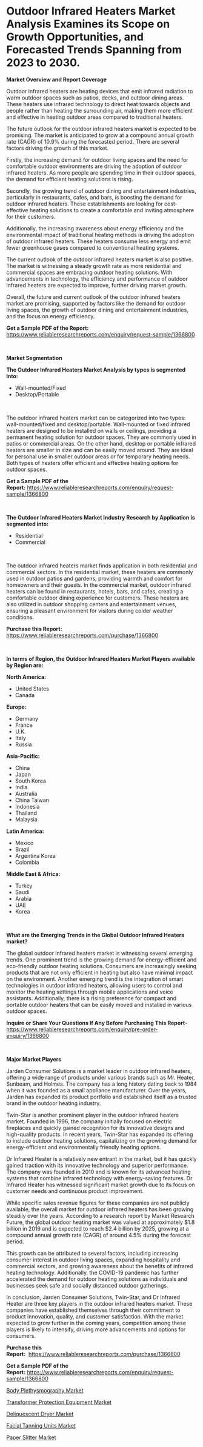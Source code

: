 <p><h1>Outdoor Infrared Heaters Market Analysis Examines its Scope on Growth Opportunities, and Forecasted Trends Spanning from 2023 to 2030.</h1></p><p><strong>Market Overview and Report Coverage</strong></p>
<p><p>Outdoor infrared heaters are heating devices that emit infrared radiation to warm outdoor spaces such as patios, decks, and outdoor dining areas. These heaters use infrared technology to direct heat towards objects and people rather than heating the surrounding air, making them more efficient and effective in heating outdoor areas compared to traditional heaters.</p><p>The future outlook for the outdoor infrared heaters market is expected to be promising. The market is anticipated to grow at a compound annual growth rate (CAGR) of 10.9% during the forecasted period. There are several factors driving the growth of this market.</p><p>Firstly, the increasing demand for outdoor living spaces and the need for comfortable outdoor environments are driving the adoption of outdoor infrared heaters. As more people are spending time in their outdoor spaces, the demand for efficient heating solutions is rising.</p><p>Secondly, the growing trend of outdoor dining and entertainment industries, particularly in restaurants, cafes, and bars, is boosting the demand for outdoor infrared heaters. These establishments are looking for cost-effective heating solutions to create a comfortable and inviting atmosphere for their customers.</p><p>Additionally, the increasing awareness about energy efficiency and the environmental impact of traditional heating methods is driving the adoption of outdoor infrared heaters. These heaters consume less energy and emit fewer greenhouse gases compared to conventional heating systems.</p><p>The current outlook of the outdoor infrared heaters market is also positive. The market is witnessing a steady growth rate as more residential and commercial spaces are embracing outdoor heating solutions. With advancements in technology, the efficiency and performance of outdoor infrared heaters are expected to improve, further driving market growth.</p><p>Overall, the future and current outlook of the outdoor infrared heaters market are promising, supported by factors like the demand for outdoor living spaces, the growth of outdoor dining and entertainment industries, and the focus on energy efficiency.</p></p>
<p><strong>Get a Sample PDF of the Report:</strong> <a href="https://www.reliableresearchreports.com/enquiry/request-sample/1366800">https://www.reliableresearchreports.com/enquiry/request-sample/1366800</a></p>
<p>&nbsp;</p>
<p><strong>Market Segmentation</strong></p>
<p><strong>The Outdoor Infrared Heaters Market Analysis by types is segmented into:</strong></p>
<p><ul><li>Wall-mounted/Fixed</li><li>Desktop/Portable</li></ul></p>
<p>&nbsp;</p>
<p><p>The outdoor infrared heaters market can be categorized into two types: wall-mounted/fixed and desktop/portable. Wall-mounted or fixed infrared heaters are designed to be installed on walls or ceilings, providing a permanent heating solution for outdoor spaces. They are commonly used in patios or commercial areas. On the other hand, desktop or portable infrared heaters are smaller in size and can be easily moved around. They are ideal for personal use in smaller outdoor areas or for temporary heating needs. Both types of heaters offer efficient and effective heating options for outdoor spaces.</p></p>
<p><strong>Get a Sample PDF of the Report:</strong>&nbsp;<a href="https://www.reliableresearchreports.com/enquiry/request-sample/1366800">https://www.reliableresearchreports.com/enquiry/request-sample/1366800</a></p>
<p>&nbsp;</p>
<p><strong>The Outdoor Infrared Heaters Market Industry Research by Application is segmented into:</strong></p>
<p><ul><li>Residential</li><li>Commercial</li></ul></p>
<p>&nbsp;</p>
<p><p>The outdoor infrared heaters market finds application in both residential and commercial sectors. In the residential market, these heaters are commonly used in outdoor patios and gardens, providing warmth and comfort for homeowners and their guests. In the commercial market, outdoor infrared heaters can be found in restaurants, hotels, bars, and cafes, creating a comfortable outdoor dining experience for customers. These heaters are also utilized in outdoor shopping centers and entertainment venues, ensuring a pleasant environment for visitors during colder weather conditions.</p></p>
<p><strong>Purchase this Report:</strong>&nbsp; <a href="https://www.reliableresearchreports.com/purchase/1366800">https://www.reliableresearchreports.com/purchase/1366800</a></p>
<p>&nbsp;</p>
<p><strong>In terms of Region, the Outdoor Infrared Heaters Market Players available by Region are:</strong></p>
<p>
    <p> <strong> North America: </strong>
        <ul>
            <li>United States</li>
            <li>Canada</li>
        </ul>
        </p> 
    <p> <strong> Europe: </strong>
        <ul>
            <li>Germany</li>
            <li>France</li>
            <li>U.K.</li>
            <li>Italy</li>
            <li>Russia</li>
        </ul>
        </p> 
    <p> <strong> Asia-Pacific: </strong>
        <ul>
            <li>China</li>
            <li>Japan</li>
            <li>South Korea</li>
            <li>India</li>
            <li>Australia</li>
            <li>China Taiwan</li>
            <li>Indonesia</li>
            <li>Thailand</li>
            <li>Malaysia</li>
        </ul>
        </p> 
    <p> <strong> Latin America: </strong>
        <ul>
            <li>Mexico</li>
            <li>Brazil</li>
            <li>Argentina Korea</li>
            <li>Colombia</li>
        </ul>
        </p> 
    <p> <strong> Middle East & Africa: </strong>
        <ul>
            <li>Turkey</li>
            <li>Saudi</li>
            <li>Arabia</li>
            <li>UAE</li>
            <li>Korea</li>
        </ul>
    </p>
    </p>
<p>&nbsp;</p>
<p><strong>What are the Emerging Trends in the Global Outdoor Infrared Heaters market?</strong></p>
<p><p>The global outdoor infrared heaters market is witnessing several emerging trends. One prominent trend is the growing demand for energy-efficient and eco-friendly outdoor heating solutions. Consumers are increasingly seeking products that are not only efficient in heating but also have minimal impact on the environment. Another emerging trend is the integration of smart technologies in outdoor infrared heaters, allowing users to control and monitor the heating settings through mobile applications and voice assistants. Additionally, there is a rising preference for compact and portable outdoor heaters that can be easily moved and installed in various outdoor spaces.</p></p>
<p><strong>Inquire or Share Your Questions If Any Before Purchasing This Report</strong>- <a href="https://www.reliableresearchreports.com/enquiry/pre-order-enquiry/1366800">https://www.reliableresearchreports.com/enquiry/pre-order-enquiry/1366800</a></p>
<p>&nbsp;</p>
<p><strong>Major Market Players</strong></p>
<p><p>Jarden Consumer Solutions is a market leader in outdoor infrared heaters, offering a wide range of products under various brands such as Mr. Heater, Sunbeam, and Holmes. The company has a long history dating back to 1984 when it was founded as a small appliance manufacturer. Over the years, Jarden has expanded its product portfolio and established itself as a trusted brand in the outdoor heating industry.</p><p>Twin-Star is another prominent player in the outdoor infrared heaters market. Founded in 1996, the company initially focused on electric fireplaces and quickly gained recognition for its innovative designs and high-quality products. In recent years, Twin-Star has expanded its offering to include outdoor heating solutions, capitalizing on the growing demand for energy-efficient and environmentally friendly heating options.</p><p>Dr Infrared Heater is a relatively new entrant in the market, but it has quickly gained traction with its innovative technology and superior performance. The company was founded in 2010 and is known for its advanced heating systems that combine infrared technology with energy-saving features. Dr Infrared Heater has witnessed significant market growth due to its focus on customer needs and continuous product improvement.</p><p>While specific sales revenue figures for these companies are not publicly available, the overall market for outdoor infrared heaters has been growing steadily over the years. According to a research report by Market Research Future, the global outdoor heating market was valued at approximately $1.8 billion in 2019 and is expected to reach $2.4 billion by 2025, growing at a compound annual growth rate (CAGR) of around 4.5% during the forecast period.</p><p>This growth can be attributed to several factors, including increasing consumer interest in outdoor living spaces, expanding hospitality and commercial sectors, and growing awareness about the benefits of infrared heating technology. Additionally, the COVID-19 pandemic has further accelerated the demand for outdoor heating solutions as individuals and businesses seek safe and socially distanced outdoor gatherings.</p><p>In conclusion, Jarden Consumer Solutions, Twin-Star, and Dr Infrared Heater are three key players in the outdoor infrared heaters market. These companies have established themselves through their commitment to product innovation, quality, and customer satisfaction. With the market expected to grow further in the coming years, competition among these players is likely to intensify, driving more advancements and options for consumers.</p></p>
<p><strong>Purchase this Report:</strong>&nbsp;&nbsp;<a href="https://www.reliableresearchreports.com/purchase/1366800">https://www.reliableresearchreports.com/purchase/1366800</a></p>
<p></p>
<p><strong>Get a Sample PDF of the Report:</strong>&nbsp;<a href="https://www.reliableresearchreports.com/enquiry/request-sample/1366800">https://www.reliableresearchreports.com/enquiry/request-sample/1366800</a></p>
<p><p><a href="https://medium.com/@candiceveum/body-plethysmography-market-size-cagr-trends-2024-2030-f77d2ab18296">Body Plethysmography Market</a></p><p><a href="https://www.linkedin.com/pulse/transformer-protection-equipment-market-size-share-global-analysis-8aere/">Transformer Protection Equipment Market</a></p><p><a href="https://www.linkedin.com/pulse/deliquescent-dryer-market-size-share-global-analysis-report-fzlqe/">Deliquescent Dryer Market</a></p><p><a href="https://medium.com/@orlohagenes/facial-tanning-units-market-size-cagr-trends-2024-2030-3bceb57b7e2a">Facial Tanning Units Market</a></p><p><a href="https://www.linkedin.com/pulse/paper-slitter-market-challenges-opportunities-growth-drivers-5uxce/">Paper Slitter Market</a></p></p>